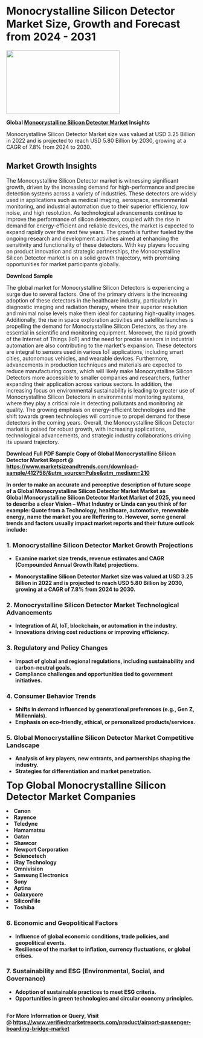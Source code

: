 <H1>Monocrystalline Silicon Detector Market Size, Growth and Forecast from 2024 - 2031</H1><img class="aligncenter size-medium wp-image-584254" src="https://thirdeyenews.in/wp-content/uploads/2024/09/Global-Market-Research-300x168.jpeg" alt="" width="300" height="168" /><p><strong>Global&nbsp;<a href="https://www.marketsizeandtrends.com/download-sample/412758/&amp;utm_source=Pulse&amp;utm_medium=210">Monocrystalline Silicon Detector Market</a> Insights</strong></p><p>Monocrystalline Silicon Detector Market size was valued at USD 3.25 Billion in 2022 and is projected to reach USD 5.80 Billion by 2030, growing at a CAGR of 7.8% from 2024 to 2030.</p><p><h2>Market Growth Insights</h2> <p>The Monocrystalline Silicon Detector market is witnessing significant growth, driven by the increasing demand for high-performance and precise detection systems across a variety of industries. These detectors are widely used in applications such as medical imaging, aerospace, environmental monitoring, and industrial automation due to their superior efficiency, low noise, and high resolution. As technological advancements continue to improve the performance of silicon detectors, coupled with the rise in demand for energy-efficient and reliable devices, the market is expected to expand rapidly over the next few years. The growth is further fueled by the ongoing research and development activities aimed at enhancing the sensitivity and functionality of these detectors. With key players focusing on product innovation and strategic partnerships, the Monocrystalline Silicon Detector market is on a solid growth trajectory, with promising opportunities for market participants globally.</p> <p><strong>Download Sample</strong></p> <p>The global market for Monocrystalline Silicon Detectors is experiencing a surge due to several factors. One of the primary drivers is the increasing adoption of these detectors in the healthcare industry, particularly in diagnostic imaging and radiation therapy, where their superior resolution and minimal noise levels make them ideal for capturing high-quality images. Additionally, the rise in space exploration activities and satellite launches is propelling the demand for Monocrystalline Silicon Detectors, as they are essential in scientific and monitoring equipment. Moreover, the rapid growth of the Internet of Things (IoT) and the need for precise sensors in industrial automation are also contributing to the market's expansion. These detectors are integral to sensors used in various IoT applications, including smart cities, autonomous vehicles, and wearable devices. Furthermore, advancements in production techniques and materials are expected to reduce manufacturing costs, which will likely make Monocrystalline Silicon Detectors more accessible to smaller companies and researchers, further expanding their application across various sectors. In addition, the increasing focus on environmental sustainability is leading to greater use of Monocrystalline Silicon Detectors in environmental monitoring systems, where they play a critical role in detecting pollutants and monitoring air quality. The growing emphasis on energy-efficient technologies and the shift towards green technologies will continue to propel demand for these detectors in the coming years. Overall, the Monocrystalline Silicon Detector market is poised for robust growth, with increasing applications, technological advancements, and strategic industry collaborations driving its upward trajectory.</p> <p><strong></p><p><span class=""><strong>Download Full PDF Sample Copy of Global Monocrystalline Silicon Detector Market Report</strong> @ <a href="https://www.marketsizeandtrends.com/download-sample/412758/&amp;utm_source=Pulse&amp;utm_medium=210" target="_blank">https://www.marketsizeandtrends.com/download-sample/412758/&amp;utm_source=Pulse&amp;utm_medium=210</a></span></p><p>In order to make an accurate and perceptive description of future scope of a Global&nbsp;Monocrystalline Silicon Detector Market Market as Global&nbsp;Monocrystalline Silicon Detector Market Market of 2025, you need to describe a clear Vision &ndash; What Industry or Linda can you think of for example: Quote from a Technology, healthcare, automotive, renewable energy, name the market you are Reffering to. However, some general trends and factors usually impact market reports and their future outlook include:</p><h3>1.&nbsp;<strong>Monocrystalline Silicon Detector Market Growth Projections</strong></h3><ul><li>Examine market size trends, revenue estimates and CAGR (Compounded Annual Growth Rate) projections.</li><li><p>Monocrystalline Silicon Detector Market size was valued at USD 3.25 Billion in 2022 and is projected to reach USD 5.80 Billion by 2030, growing at a CAGR of 7.8% from 2024 to 2030.</p></li></ul><h3>2.&nbsp;<strong>Monocrystalline Silicon Detector Market Technological Advancements</strong></h3><ul><li>Integration of AI, IoT, blockchain, or automation in the industry.</li><li>Innovations driving cost reductions or improving efficiency.</li></ul><h3>3.&nbsp;<strong>Regulatory and Policy Changes</strong></h3><ul><li>Impact of global and regional regulations, including sustainability and carbon-neutral goals.</li><li>Compliance challenges and opportunities tied to government initiatives.</li></ul><h3>4.&nbsp;<strong>Consumer Behavior Trends</strong></h3><ul><li>Shifts in demand influenced by generational preferences (e.g., Gen Z, Millennials).</li><li>Emphasis on eco-friendly, ethical, or personalized products/services.</li></ul><h3>5.&nbsp;<strong>Global Monocrystalline Silicon Detector Market Competitive Landscape</strong></h3><ul><li>Analysis of key players, new entrants, and partnerships shaping the industry.</li><li>Strategies for differentiation and market penetration.</li></ul><p data-pm-slice="1 1 []"><span style="color: inherit; font-family: inherit; font-size: 25px;">Top Global Monocrystalline Silicon Detector Market Companies</span></p><div class="" data-test-id=""><p><li>Canon</li><li> Rayence</li><li> Teledyne</li><li> Hamamatsu</li><li> Gatan</li><li> Shawcor</li><li> Newport Corporation</li><li> Sciencetech</li><li> iRay Technology</li><li> Omnivision</li><li> Samsung Electronics</li><li> Sony</li><li> Aptina</li><li> Galaxycore</li><li> SiliconFile</li><li> Toshiba</li></p></div><h3>6.&nbsp;<strong>Economic and Geopolitical Factors</strong></h3><ul><li>Influence of global economic conditions, trade policies, and geopolitical events.</li><li>Resilience of the market to inflation, currency fluctuations, or global crises.</li></ul><h3>7.&nbsp;<strong>Sustainability and ESG (Environmental, Social, and Governance)</strong></h3><ul><li>Adoption of sustainable practices to meet ESG criteria.</li><li>Opportunities in green technologies and circular economy principles.</li></ul><h2><strong style="font-size: 14px;">For More Information or Query, Visit @&nbsp;</strong><a style="background-color: #ffffff; font-size: 14px;" href="https://www.marketsizeandtrends.com/report/monocrystalline-silicon-detector-market/" target="_blank">https://www.verifiedmarketreports.com/product/airport-passenger-boarding-bridge-market</a></h2>
